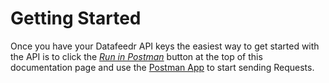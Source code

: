 # Getting Started

Once you have your Datafeedr API keys the easiest way to get started with the API is to click the [_Run in Postman_](https://www.getpostman.com/docs/run_button_ux) button at the top of this documentation page and use the [Postman App](https://www.getpostman.com/apps) to start sending Requests.